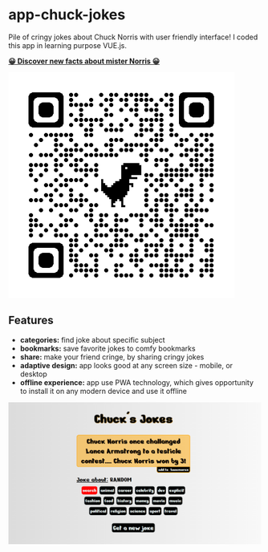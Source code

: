 # app-chuck-jokes
 Pile of cringy jokes about Chuck Norris with user friendly interface! I coded this app in learning purpose VUE.js.

**[😀 Discover new facts about mister Norris 😀](https://chucks-jokes.surge.sh/)**

![qrcode](https://raw.githubusercontent.com/Shmobeny/app-chuck-jokes/main/qrcode.png "Try it on your mobile, don't forget to install ^_^")

## Features
- **categories:** find joke about specific subject
- **bookmarks:** save favorite jokes to comfy bookmarks
- **share:** make your friend cringe, by sharing cringy jokes
- **adaptive design:** app looks good at any screen size - mobile, or desktop
- **offline experience:** app use PWA technology, which gives opportunity to install it on any modern device and use it offline

![App screenshot](https://raw.githubusercontent.com/Shmobeny/app-chuck-jokes/main/app-screenshot.png "This is how app looks on my desktop ;)")
